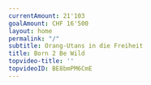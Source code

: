 ```yaml
---
currentAmount: 21'103
goalAmount: CHF 16'500
layout: home
permalink: "/"
subtitle: Orang-Utans in die Freiheit
title: Born 2 Be Wild
topvideo-title: ''
topvideoID: BE8bmPM6CmE
---
```

